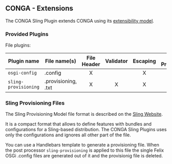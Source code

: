 ## CONGA - Extensions

The CONGA Sling Plugin extends CONGA using its [extensibility model][conga-extensibility].


### Provided Plugins

File plugins:

| Plugin name          | File name(s)        | File Header | Validator | Escaping | Post Processor |
|----------------------|---------------------|:-----------:|:---------:|:--------:|:--------------:|
| `osgi-config`        | .config             | X           |           | X        |                |
| `sling-provisioning` | .provisioning, .txt | X           | X         | X        | X              |


### Sling Provisioning Files

The Sling Provisioning Model file format is described on the [Sling Website][sling-slingstart].

It is a compact format that allows to define features with bundles and configurations for a Sling-based distribution. The CONGA Sling Plugins uses only the configurations and ignores all other part of the file.

You can use a Handlebars template to generate a provisioning file. When the post processor `sling-provisioning` is applied to this file the single Felix OSGi .config files are generated out of it and the provisionig file is deleted.


[conga-extensibility]: http://devops.wcm.io/conga/extensibility.html
[sling-slingstart]: https://sling.apache.org/documentation/development/slingstart.html
